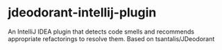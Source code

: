 # jdeodorant-intellij-plugin
An IntelliJ IDEA plugin that detects code smells and recommends appropriate refactorings to resolve them. Based on tsantalis/JDeodorant
